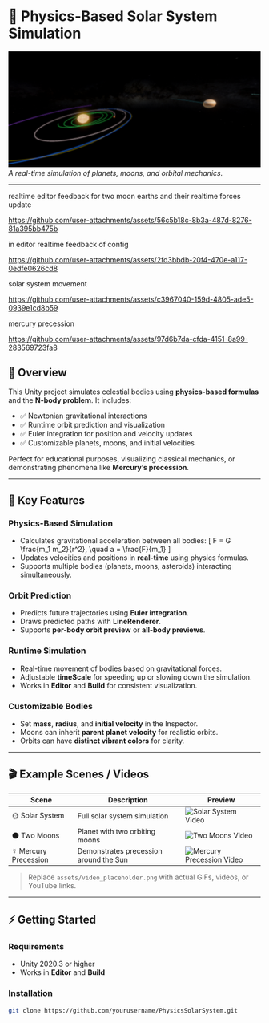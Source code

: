 # 🌌 Physics-Based Solar System Simulation

![Solar System Preview](assets/solar_system_preview.png)  
*A real-time simulation of planets, moons, and orbital mechanics.*

---

realtime editor feedback for two moon earths and their realtime forces update


https://github.com/user-attachments/assets/56c5b18c-8b3a-487d-8276-81a395bb475b


in editor realtime feedback of config

https://github.com/user-attachments/assets/2fd3bbdb-20f4-470e-a117-0edfe0626cd8

solar system movement

https://github.com/user-attachments/assets/c3967040-159d-4805-ade5-0939e1cd8b59

mercury precession

https://github.com/user-attachments/assets/97d6b7da-cfda-4151-8a99-283569723fa8




## 🔭 Overview

This Unity project simulates celestial bodies using **physics-based formulas** and the **N-body problem**. It includes:

- ✅ Newtonian gravitational interactions
- ✅ Runtime orbit prediction and visualization
- ✅ Euler integration for position and velocity updates
- ✅ Customizable planets, moons, and initial velocities

Perfect for educational purposes, visualizing classical mechanics, or demonstrating phenomena like **Mercury’s precession**.

---

## 🌟 Key Features

### **Physics-Based Simulation**
- Calculates gravitational acceleration between all bodies:
\[
F = G \frac{m_1 m_2}{r^2}, \quad a = \frac{F}{m_1}
\]
- Updates velocities and positions in **real-time** using physics formulas.
- Supports multiple bodies (planets, moons, asteroids) interacting simultaneously.

### **Orbit Prediction**
- Predicts future trajectories using **Euler integration**.
- Draws predicted paths with **LineRenderer**.
- Supports **per-body orbit preview** or **all-body previews**.

### **Runtime Simulation**
- Real-time movement of bodies based on gravitational forces.
- Adjustable **timeScale** for speeding up or slowing down the simulation.
- Works in **Editor** and **Build** for consistent visualization.

### **Customizable Bodies**
- Set **mass**, **radius**, and **initial velocity** in the Inspector.
- Moons can inherit **parent planet velocity** for realistic orbits.
- Orbits can have **distinct vibrant colors** for clarity.

---

## 🎬 Example Scenes / Videos

| Scene | Description | Preview |
|-------|-------------|---------|
| 🌞 Solar System | Full solar system simulation | ![Solar System Video]() |
| 🌑 Two Moons | Planet with two orbiting moons | ![Two Moons Video](assets/video_placeholder.png) |
| ☿ Mercury Precession | Demonstrates precession around the Sun | ![Mercury Precession Video](assets/video_placeholder.png) |

> Replace `assets/video_placeholder.png` with actual GIFs, videos, or YouTube links.

---

## ⚡ Getting Started

### **Requirements**
- Unity 2020.3 or higher  
- Works in **Editor** and **Build**

### **Installation**
```bash
git clone https://github.com/yourusername/PhysicsSolarSystem.git
